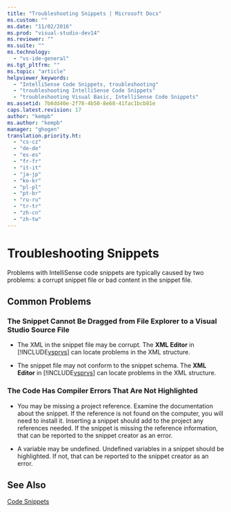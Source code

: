 ```yaml
---
title: "Troubleshooting Snippets | Microsoft Docs"
ms.custom: ""
ms.date: "11/02/2016"
ms.prod: "visual-studio-dev14"
ms.reviewer: ""
ms.suite: ""
ms.technology: 
  - "vs-ide-general"
ms.tgt_pltfrm: ""
ms.topic: "article"
helpviewer_keywords: 
  - "IntelliSense Code Snippets, troubleshooting"
  - "troubleshooting IntelliSense Code Snippets"
  - "troubleshooting Visual Basic, IntelliSense Code Snippets"
ms.assetid: 7b6dd40e-2f78-4b50-8e68-41fac1bcb81e
caps.latest.revision: 17
author: "kempb"
ms.author: "kempb"
manager: "ghogen"
translation.priority.ht: 
  - "cs-cz"
  - "de-de"
  - "es-es"
  - "fr-fr"
  - "it-it"
  - "ja-jp"
  - "ko-kr"
  - "pl-pl"
  - "pt-br"
  - "ru-ru"
  - "tr-tr"
  - "zh-cn"
  - "zh-tw"
---
```

# Troubleshooting Snippets
Problems with IntelliSense code snippets are typically caused by two problems: a corrupt snippet file or bad content in the snippet file.  
  
## Common Problems  
  
### The Snippet Cannot Be Dragged from File Explorer to a Visual Studio Source File  
  
-   The XML in the snippet file may be corrupt. The **XML Editor** in [!INCLUDE[vsprvs](../code-quality/includes/vsprvs_md.md)] can locate problems in the XML structure.  
  
-   The snippet file may not conform to the snippet schema. The **XML Editor** in [!INCLUDE[vsprvs](../code-quality/includes/vsprvs_md.md)] can locate problems in the XML structure.  
  
### The Code Has Compiler Errors That Are Not Highlighted  
  
-   You may be missing a project reference. Examine the documentation about the snippet. If the reference is not found on the computer, you will need to install it. Inserting a snippet should add to the project any references needed. If the snippet is missing the reference information, that can be reported to the snippet creator as an error.  
  
-   A variable may be undefined. Undefined variables in a snippet should be highlighted. If not, that can be reported to the snippet creator as an error.  
  
## See Also  
 [Code Snippets](../ide/code-snippets.md)